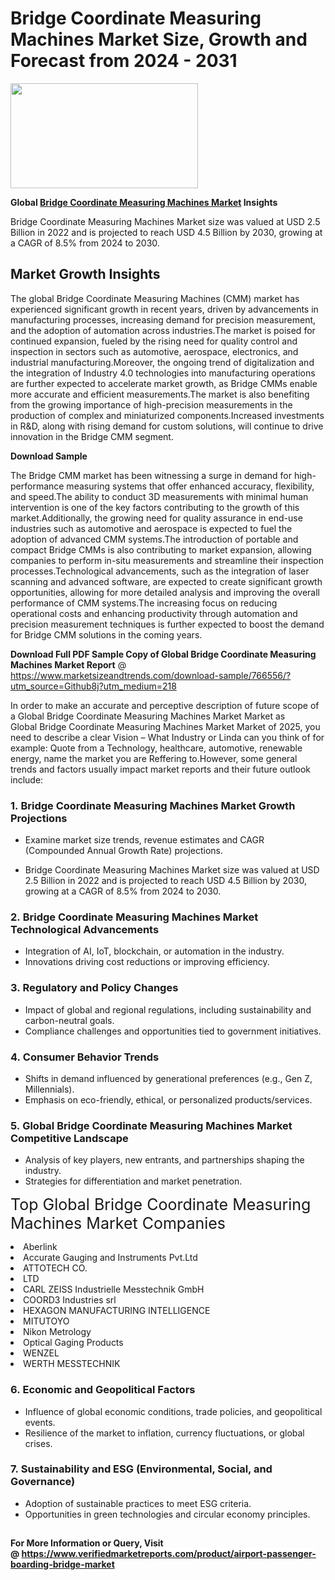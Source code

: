 <H1>Bridge Coordinate Measuring Machines Market Size, Growth and Forecast from 2024 - 2031</H1><img class="aligncenter size-medium wp-image-584254" src="https://thirdeyenews.in/wp-content/uploads/2024/09/Global-Market-Research-300x168.jpeg" alt="" width="300" height="168" /><p><strong>Global&nbsp;<a href="https://www.marketsizeandtrends.com/download-sample/766556/?utm_source=Github8j?utm_medium=218">Bridge Coordinate Measuring Machines Market</a> Insights</strong></p><p>Bridge Coordinate Measuring Machines Market size was valued at USD 2.5 Billion in 2022 and is projected to reach USD 4.5 Billion by 2030, growing at a CAGR of 8.5% from 2024 to 2030.</p><p><h2>Market Growth Insights</h2> <p>The global Bridge Coordinate Measuring Machines (CMM) market has experienced significant growth in recent years, driven by advancements in manufacturing processes, increasing demand for precision measurement, and the adoption of automation across industries.The market is poised for continued expansion, fueled by the rising need for quality control and inspection in sectors such as automotive, aerospace, electronics, and industrial manufacturing.Moreover, the ongoing trend of digitalization and the integration of Industry 4.0 technologies into manufacturing operations are further expected to accelerate market growth, as Bridge CMMs enable more accurate and efficient measurements.The market is also benefiting from the growing importance of high-precision measurements in the production of complex and miniaturized components.Increased investments in R&D, along with rising demand for custom solutions, will continue to drive innovation in the Bridge CMM segment.</p> <p><strong>Download Sample</strong></p> <p>The Bridge CMM market has been witnessing a surge in demand for high-performance measuring systems that offer enhanced accuracy, flexibility, and speed.The ability to conduct 3D measurements with minimal human intervention is one of the key factors contributing to the growth of this market.Additionally, the growing need for quality assurance in end-use industries such as automotive and aerospace is expected to fuel the adoption of advanced CMM systems.The introduction of portable and compact Bridge CMMs is also contributing to market expansion, allowing companies to perform in-situ measurements and streamline their inspection processes.Technological advancements, such as the integration of laser scanning and advanced software, are expected to create significant growth opportunities, allowing for more detailed analysis and improving the overall performance of CMM systems.The increasing focus on reducing operational costs and enhancing productivity through automation and precision measurement techniques is further expected to boost the demand for Bridge CMM solutions in the coming years.</p> <p><span class=""><strong>Download Full PDF Sample Copy of Global Bridge Coordinate Measuring Machines Market Report</strong> @ <a href="https://www.marketsizeandtrends.com/download-sample/766556/?utm_source=Github8j?utm_medium=218" target="_blank">https://www.marketsizeandtrends.com/download-sample/766556/?utm_source=Github8j?utm_medium=218</a></span></p><p>In order to make an accurate and perceptive description of future scope of a Global&nbsp;Bridge Coordinate Measuring Machines Market Market as Global&nbsp;Bridge Coordinate Measuring Machines Market Market of 2025, you need to describe a clear Vision &ndash; What Industry or Linda can you think of for example: Quote from a Technology, healthcare, automotive, renewable energy, name the market you are Reffering to.However, some general trends and factors usually impact market reports and their future outlook include:</p><h3>1.&nbsp;<strong>Bridge Coordinate Measuring Machines Market Growth Projections</strong></h3><ul><li>Examine market size trends, revenue estimates and CAGR (Compounded Annual Growth Rate) projections.</li><li><p>Bridge Coordinate Measuring Machines Market size was valued at USD 2.5 Billion in 2022 and is projected to reach USD 4.5 Billion by 2030, growing at a CAGR of 8.5% from 2024 to 2030.</p></li></ul><h3>2.&nbsp;<strong>Bridge Coordinate Measuring Machines Market Technological Advancements</strong></h3><ul><li>Integration of AI, IoT, blockchain, or automation in the industry.</li><li>Innovations driving cost reductions or improving efficiency.</li></ul><h3>3.&nbsp;<strong>Regulatory and Policy Changes</strong></h3><ul><li>Impact of global and regional regulations, including sustainability and carbon-neutral goals.</li><li>Compliance challenges and opportunities tied to government initiatives.</li></ul><h3>4.&nbsp;<strong>Consumer Behavior Trends</strong></h3><ul><li>Shifts in demand influenced by generational preferences (e.g., Gen Z, Millennials).</li><li>Emphasis on eco-friendly, ethical, or personalized products/services.</li></ul><h3>5.&nbsp;<strong>Global Bridge Coordinate Measuring Machines Market Competitive Landscape</strong></h3><ul><li>Analysis of key players, new entrants, and partnerships shaping the industry.</li><li>Strategies for differentiation and market penetration.</li></ul><p data-pm-slice="1 1 []"><span style="color: inherit; font-family: inherit; font-size: 25px;">Top Global Bridge Coordinate Measuring Machines Market Companies</span></p><div class="" data-test-id=""><p><li>Aberlink</li><li> Accurate Gauging and Instruments Pvt.Ltd</li><li> ATTOTECH CO.</li><li> LTD</li><li> CARL ZEISS Industrielle Messtechnik GmbH</li><li> COORD3 Industries srl</li><li> HEXAGON MANUFACTURING INTELLIGENCE</li><li> MITUTOYO</li><li> Nikon Metrology</li><li> Optical Gaging Products</li><li> WENZEL</li><li> WERTH MESSTECHNIK</li></p></div><h3>6.&nbsp;<strong>Economic and Geopolitical Factors</strong></h3><ul><li>Influence of global economic conditions, trade policies, and geopolitical events.</li><li>Resilience of the market to inflation, currency fluctuations, or global crises.</li></ul><h3>7.&nbsp;<strong>Sustainability and ESG (Environmental, Social, and Governance)</strong></h3><ul><li>Adoption of sustainable practices to meet ESG criteria.</li><li>Opportunities in green technologies and circular economy principles.</li></ul><h2><strong style="font-size: 14px;">For More Information or Query, Visit @&nbsp;</strong><a style="background-color: #ffffff; font-size: 14px;" href="https://www.marketsizeandtrends.com/report/bridge-coordinate-measuring-machines-market/" target="_blank">https://www.verifiedmarketreports.com/product/airport-passenger-boarding-bridge-market</a></h2>